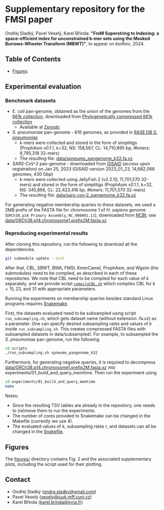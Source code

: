 # Supplementary repository for the FMSI paper

Ondřej Sladký, Pavel Veselý, Karel Břinda:
**"FroM Superstring to Indexing: a space-efficient index for unconstrained k-mer sets using the Masked Burrows-Wheeler Transform (MBWT)"**, to appear on *bioRxiv*, 2024.



## Table of Contents

<!-- vim-markdown-toc GFM -->

* [Figures](#figures)

<!-- vim-markdown-toc -->


## Experimental evaluation

### Benchmark datasets

* *E. coli* pan-genome, obtained as the union of the genomes from the [661k collection](https://journals.plos.org/plosbiology/article?id=10.1371/journal.pbio.3001421), downloaded from [Phylogenetically compressed 661k collection](https://zenodo.org/records/4602622)
  - Available at [Zenodo](https://zenodo.org/records/13997398)
* *S. pneumoniae* pan-genome - 616 genomes, as provided in [RASE DB *S.
  pneumoniae*](https://github.com/c2-d2/rase-db-spneumoniae-sparc/)
  - *k*-mers were collected and stored in the form of simplitigs (ProphAsm
    v0.1.1, k=32, NS: 158,567, CL: 14,710,895 bp, #kmers: 9,795,318 32-mers)
  - The resulting file:
    [data/spneumo_pangenome_k32.fa.xz](data/spneumo_pangenome_k32.fa.xz)
* *SARS-CoV-2* pan-genome - downloaded from [GISAID](https://gisaid.org/)
  (access upon registration) on Jan 25, 2023 (GISAID version 2023_01_23,
  14,682,066 genomes, 430 Gbp)
  - *k*-mers were collected using JellyFish 2 (v2.2.10, 11,701,570 32-mers) and
    stored in the form of simplitigs (ProphAsm v0.1.1, k=32, NS: 345,866, CL:
    22,423,416 bp, #kmers: 11,701,570 32-mers)
  - The resulting file:
    [data/sars-cov-2_pangenome_k32.fa.xz](data/sars-cov-2_pangenome_k32.fa.xz)

For generating negative membership queries to these datasets, we used a 2MB prefix of the FASTA file for chromosome 1 of *H. sapiens* genome (`GRCh38.p14 Primary Assembly`, `NC_000001.11`), downloaded from [NCBI](https://www.ncbi.nlm.nih.gov); see  [data/GRCh38.p14.chromosome1.prefix2M.fasta.xz](data/GRCh38.p14.chromosome1.prefix2M.fasta.xz)


### Reproducing experimental results

After cloning this repository, run the following to download all the dependencies.

```bash 
git submodule update --init
```
After that, CBL, SBWT, BWA, FMSI, KmerCamel, ProphAsm, and Wgsim (the submodules) need to be compiled, as described in each of these repositories.
We note that CBL need to be compiled for each value of *k* separately, and we provide script [`compileCBL.sh`](compileCBL.sh) which compiles CBL for $k = 15, 23,$ and 31 with appropriate parameters.

Running the experiments on membership queries besides standard Linux programs requires [Snakemake](https://snakemake.readthedocs.io/en/stable/).

First, the datasets evaluated need to be subsampled using script `run_subsampling.sh`, which gets dataset name (without extension .fa.xz) as a parameter. One can specify desired subsampling rates and values of *k* inside `run_subsampling.sh`. This creates compressed FASTA files with subsampled datasets in data/subsampled/. For example, to subsampled the *S. pneumoniae* pan-genome, run the following
```bash
cd scripts
./run_subsampling.sh spneumo_pangenome_k32
```
Furthermore, for generating negative queries, it is required to decompress [data/GRCh38.p14.chromosome1.prefix2M.fasta.xz](data/GRCh38.p14.chromosome1.prefix2M.fasta.xz) into experiments/01_build_and_query_memtime. Then run the experiment using
```bash
cd experiments/01_build_and_query_memtime
make
```
Notes:
- Since the resulting TSV tables are already in the repository, one needs to (re)move them to run the experiments.
- The number of cores provided to Snakemake can be changed in the Makefile (currently we use 4).
- The evaluated values of *k*, subsampling rates *r*, and datasets can all be changed in the [Snakefile](experiments/01_build_and_query_memtime/Snakefile).


## Figures

The [figures/](figures/) directory contains Fig. 2 and the associated supplementary plots, including the script used for their plotting.

## Contact

* Ondřej Sladký (ondra.sladky@gmail.com)
* Pavel Veselý (vesely@iuuk.mff.cuni.cz)
* Karel Břinda (karel.brinda@inria.fr)
